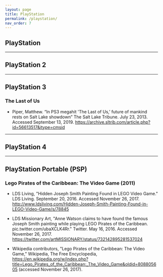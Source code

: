 ```yaml
---
layout: page
title: PlayStation
permalink: /playstation/
nav_order: 7
---
```


## PlayStation<a name="playstation"></a>

---

## PlayStation 2<a name="playstation-2"></a>

---

## PlayStation 3<a name="playstation-3"></a>

### The Last of Us<a name="the-last-of-us"></a>

- Piper, Matthew. “In PS3 megahit 'The Last of Us,' future of mankind rests on Salt Lake showdown” The Salt Lake Tribune. July 23, 2013. Accessed September 13, 2019. <https://archive.sltrib.com/article.php?id=56613517&itype=cmsid>

---

## PlayStation 4<a name="playstation-4"></a>

---

## PlayStation Portable (PSP)<a name="playstation-portable"></a>

### Lego Pirates of the Caribbean: The Video Game (2011)<a name="lego-pirates-of-the-caribbean"></a>

- <a name="ref1"></a>LDS Living, "Hidden Joseph Smith Painting Found in LEGO Video Game." LDS Living. September 20, 2016. Accessed November 26, 2017. <http://www.ldsliving.com/Hidden-Joseph-Smith-Painting-Found-in-LEGO-Video-Game/s/78845>

- <a name="ref2"></a>LDS Missionary Art, "Anne Watson claims to have found the famous Joseph Smith painting while playing LEGO Pirates of the Caribbean. pic.twitter.com/ubaXCLK4Rr." Twitter. May 16, 2016. Accessed November 26, 2017. <https://twitter.com/artMISSIONARY/status/732142895281537024>

- <a name="ref3"></a>Wikipedia contributors, "Lego Pirates of the Caribbean: The Video Game," Wikipedia, The Free Encyclopedia, <https://en.wikipedia.org/w/index.php?title=Lego_Pirates_of_the_Caribbean:_The_Video_Game&oldid=808805605> (accessed November 26, 2017).
